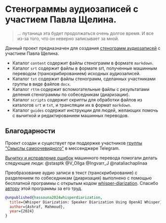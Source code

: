 # Стенограммы аудиозаписей с участием Павла Щелина.

> ... путаница эта будет продолжаться очень долгое время. И все из-за того, что он неверно записывает за мной.

Данный проект предназначен для создания [стенограмм аудиозаписей](content/README.md) с участием Павла Щелина.

- Каталог `content` содержит файлы стенограмм в формате `markdown`.
- Каталог `srt` содержит файлы в формате srt, полученные машинным переводом (транскрибированием) исходных аудиозаписей.
- Каталог `txt` содержит файлы стенограмм, сделанных участниками группы в виде файлов `docx`.
- Каталог `rttm` содержит вспомогательные файлы с результатами деления стенограммы по собеседникам (диаризации).
- Каталог `scripts` содержит скрипты для обработки файлов из каталогов `srt` и `txt`, и трансляции их в формат `markdown`.
- Каталог `guides` содержит инструкции для людей, желающих помочь с вычиткой и редактированием машинных переводов.

## Благодарности

Проект создан и существует при поддержке участников [группы "Смыслы самоочевидного"](https://t.me/c/1923776800/371293) в мессенджере Telegram.

[Вычитку и исправление ошибок](Contributors.md) машинного перевода помогали делать следующие люди:
@stasptk
@V_OlIga
@Ingvarr_J
@nataliachaplinaa

Преобразование аудио записи в текст (транскрибирование) с разделением по собеседникам (диаризация) выполнено с помощью бесплатной программы с открытым кодом [whisper-diarization](https://github.com/MahmoudAshraf97/whisper-diarization).
Спасибо [автору](https://github.com/MahmoudAshraf97) этой программы за его труд.

```bibtex
@unpublished{hassouna2024whisperdiarization,
  title={Whisper Diarization: Speaker Diarization Using OpenAI Whisper},
  author={Ashraf, Mahmoud},
  year={2024}
}
```
